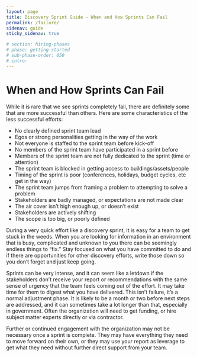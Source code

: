 ```yaml
---
layout: page
title: Discovery Sprint Guide - When and How Sprints Can Fail
permalink: /failure/
sidenav: guide
sticky_sidenav: true

# section: hiring-phases
# phase: getting-started
# sub-phase-order: 050
# intro: 
---
```


# When and How Sprints Can Fail

While it is rare that we see sprints completely fail, there are definitely some that are more successful than others. Here are some characteristics of the less successful efforts:

- No clearly defined sprint team lead
- Egos or strong personalities getting in the way of the work 
- Not everyone is staffed to the sprint team before kick-off
- No members of the sprint team have participated in a sprint before 
- Members of the sprint team are not fully dedicated to the sprint (time or attention)
- The sprint team is blocked in getting access to buildings/assets/people
- Timing of the sprint is poor (conferences, holidays, budget cycles, etc get in the way)
- The sprint team jumps from framing a problem to attempting to solve a problem 
- Stakeholders are badly managed, or expectations are not made clear
- The air cover isn’t high enough up, or doesn’t exist
- Stakeholders are actively shifting
- The scope is too big, or poorly defined

During a very quick effort like a discovery sprint, it is easy for a team to get stuck in the weeds. When you are looking for information in an environment that is busy, complicated and unknown to you there can be seemingly endless things to “fix.” Stay focused on what you have committed to do and if there are opportunities for other discovery efforts, write those down so you don’t forget and just keep going.

Sprints can be very intense, and it can seem like a letdown if the stakeholders don’t receive your report or recommendations with the same sense of urgency that the team feels coming out of the effort. It may take time for them to digest what you have delivered. This isn’t failure, it’s a normal adjustment phase. It is likely to be a month or two before next steps are addressed, and it can sometimes take a lot longer than that, especially in government. Often the organization will need to get funding, or hire subject matter experts directly or via contractor.

Further or continued engagement with the organization may not be necessary once a sprint is complete. They may have everything they need to move forward on their own, or they may use your report as leverage to get what they need without further direct support from your team.
